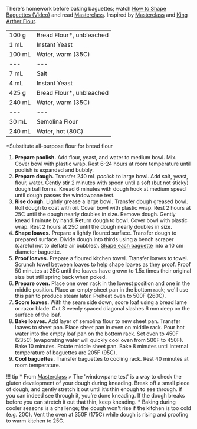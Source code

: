 There's homework before baking baguettes; watch [How to Shape Baguettes (Video)](https://www.youtube.com/watch?v=xlN5CgQcvAg) and read [Masterclass](https://www.masterclass.com/articles/classic-french-baguette-recipe-learn-how-to-make-baguettes-at-home#homemade-french-baguette-recipe). Inspired by [Masterclass](https://www.masterclass.com/articles/classic-french-baguette-recipe-learn-how-to-make-baguettes-at-home#homemade-french-baguette-recipe) and [King Arther Flour](https://www.kingarthurflour.com/recipes/classic-baguettes-recipe).

|||
|:--|:--|
| 100 g  | Bread Flour*, unbleached
| 1 mL   | Instant Yeast
| 100 mL | Water, warm (35C)
| ---    | ---
| 7 mL   | Salt
| 4 mL   | Instant Yeast
| 425 g  | Bread Flour*, unbleached
| 240 mL | Water, warm (35C)
| ---    | ---
| 30 mL  | Semolina Flour
| 240 mL | Water, hot (80C)

*Substitute all-purpose flour for bread flour

1. **Prepare poolish.** Add flour, yeast, and water to medium bowl. Mix. Cover bowl with plastic wrap. Rest 6-24 hours at room temperature until poolish is expanded and bubbly.
2. **Prepare dough.** Transfer 240 mL *poolish* to large bowl. Add salt, yeast, flour, water. Gently stir 2 minutes with spoon until a soft (but not sticky) dough ball forms. Knead 6 minutes with dough hook at medium speed until dough passes the windowpane test.
3. **Rise dough.** Lightly grease a large bowl. Transfer dough greased bowl. Roll dough to coat with oil. Cover bowl with plastic wrap. Rest 2 hours at 25C until the dough nearly doubles in size. Remove dough. Gently knead 1 minute by hand. Return dough to bowl. Cover bowl with plastic wrap. Rest 2 hours at 25C until the dough nearly doubles in size.
4. **Shape loaves.** Prepare a lightly floured surface. Transfer dough to prepared surface. Divide dough into thirds using a bench scraper (careful not to deflate air bubbles). [Shape each baguette](https://www.youtube.com/watch?v=xlN5CgQcvAg) into a 10 cm diameter baguette.
5. **Proof loaves.** Prepare a floured kitchen towel. Transfer loaves to towel. Scrunch towel between loaves to help shape loaves as they proof. Proof 50 minutes at 25C until the loaves have grown to 1.5x times their original size but still spring back when poked.
6. **Prepare oven.** Place one oven rack in the lowest position and one in the middle position. Place an empty sheet pan in the bottom rack; we'll use this pan to produce steam later. Preheat oven to 500F (260C).
7. **Score loaves.** With the seam side down, score loaf using a bread lame or razor blade. Cut 3 evenly spaced diagonal slashes 6 mm deep on the surface of the loaf.
8. **Bake loaves.** Add layer of semolina flour to new sheet pan. Transfer loaves to sheet pan. Place sheet pan in oven on middle rack. Pour hot water into the empty loaf pan on the bottom rack. Set oven to 450F (235C) (evaporating water will quickly cool oven from 500F to 450F). Bake 10 minutes. Rotate middle sheet pan. Bake 8 minutes until internal temperature of baguettes are 205F (95C).
9. **Cool baguettes.** Transfer baguettes to cooling rack. Rest 40 minutes at room temperature.


!!! tip
    * From [Masterclass](https://www.masterclass.com/articles/classic-french-baguette-recipe-learn-how-to-make-baguettes-at-home)
    > The 'windowpane test' is a way to check the gluten development of your dough during kneading. Break off a small piece of dough, and gently stretch it out until it’s thin enough to see through. If you can indeed see through it, you’re done kneading. If the dough breaks before you can stretch it out that thin, keep kneading.
    * Baking during cooler seasons is a challenge; the dough won't rise if the kitchen is too cold (e.g. 20C). Vent the oven at 350F (175C) while dough is rising and proofing to warm kitchen to 25C.
